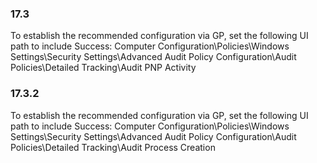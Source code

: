 ### 17.3  
To establish the recommended configuration via GP, set the following UI path to include 
Success: 
Computer Configuration\Policies\Windows Settings\Security Settings\Advanced 
Audit Policy Configuration\Audit Policies\Detailed Tracking\Audit PNP 
Activity 
### 17.3.2  
To establish the recommended configuration via GP, set the following UI path to include 
Success: 
Computer Configuration\Policies\Windows Settings\Security Settings\Advanced 
Audit Policy Configuration\Audit Policies\Detailed Tracking\Audit Process 
Creation 
